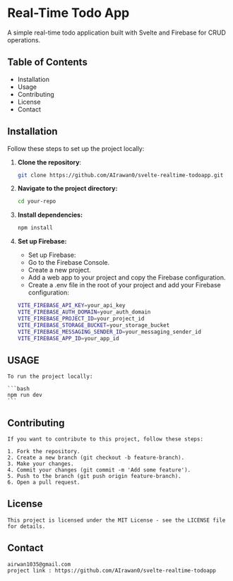 # Real-Time Todo App

A simple real-time todo application built with Svelte and Firebase for CRUD operations.

## Table of Contents

- Installation
- Usage
- Contributing
- License
- Contact

## Installation

Follow these steps to set up the project locally:

1. **Clone the repository**:

   ```bash
   git clone https://github.com/AIrawan0/svelte-realtime-todoapp.git
   ```

2. **Navigate to the project directory:**

    ```bash
    cd your-repo
    ```

3. **Install dependencies:**

    ```bash
    npm install
    ```

4. **Set up Firebase:**
    - Set up Firebase:
    - Go to the Firebase Console.
    - Create a new project.
    - Add a web app to your project and copy the Firebase configuration.
    - Create a .env file in the root of your project and add your Firebase configuration:

    ```bash
    VITE_FIREBASE_API_KEY=your_api_key
    VITE_FIREBASE_AUTH_DOMAIN=your_auth_domain
    VITE_FIREBASE_PROJECT_ID=your_project_id
    VITE_FIREBASE_STORAGE_BUCKET=your_storage_bucket
    VITE_FIREBASE_MESSAGING_SENDER_ID=your_messaging_sender_id
    VITE_FIREBASE_APP_ID=your_app_id
    ```

## USAGE

    To run the project locally:

    ```bash
    npm run dev
    ```

## Contributing
    If you want to contribute to this project, follow these steps:

    1. Fork the repository.
    2. Create a new branch (git checkout -b feature-branch).
    3. Make your changes.
    4. Commit your changes (git commit -m 'Add some feature').
    5. Push to the branch (git push origin feature-branch).
    6. Open a pull request.

## License
    This project is licensed under the MIT License - see the LICENSE file for details.

## Contact
    airwan1035@gmail.com
    project link : https://github.com/AIrawan0/svelte-realtime-todoapp
